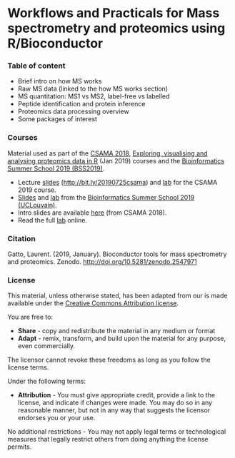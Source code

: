 # Workflows and Practicals for Mass spectrometry and proteomics using R/Bioconductor

### Table of content

- Brief intro on how MS works
- Raw MS data (linked to the how MS works section)
- MS quantitation: MS1 vs MS2, label-free vs labelled
- Peptide identification and protein inference
- Proteomics data processing overview
- Some packages of interest

### Courses

Material used as part of the [CSAMA
2018](http://www.huber.embl.de/csama2018/), [Exploring, visualising
and analysing proteomics data in
R](https://training.csx.cam.ac.uk/bioinformatics/event/2759559) (Jan
2019) courses and the [Bioinformatics Summer School 2019
(BSS2019)](https://uclouvain-cbio.github.io/BSS2019/).


- Lecture
  [slides](https://lgatto.github.io/bioc-ms-prot/csama2019-slides.html#1)
  (http://bit.ly/20190725csama) and
  [lab](https://lgatto.github.io/bioc-ms-prot/csama2019-lab.html#1)
  for the CSAMA 2019 course.
- [Slides](https://lgatto.github.io/bioc-ms-prot/bss-slides.html) and
  [lab](https://lgatto.github.io/bioc-ms-prot/bss-lab.html) from the
  [Bioinformatics Summer School 2019
  (UCLouvain)](https://uclouvain-cbio.github.io/BSS2019/).
- Intro slides are available [here](http://bit.ly/20180712csama) (from CSAMA 2018).
- Read the full [lab](https://lgatto.github.io/bioc-ms-prot/lab.html) online.


### Citation

Gatto, Laurent. (2019, January). Bioconductor tools for mass
spectrometry and
proteomics. Zenodo. http://doi.org/10.5281/zenodo.2547971

### License

This material, unless otherwise stated, has been adapted from our is
made available under the
[Creative Commons Attribution license](https://creativecommons.org/licenses/by/4.0/).

You are free to:

* **Share** - copy and redistribute the material in any medium or format
* **Adapt** - remix, transform, and build upon the material for any
  purpose, even commercially.

The licensor cannot revoke these freedoms as long as you follow the license terms.

Under the following terms:

* **Attribution** - You must give appropriate credit, provide a link
  to the license, and indicate if changes were made. You may do so in
  any reasonable manner, but not in any way that suggests the licensor
  endorses you or your use.

No additional restrictions - You may not apply legal terms or
technological measures that legally restrict others from doing
anything the license permits.
